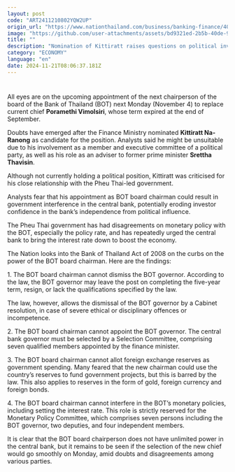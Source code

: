 ```yaml
---
layout: post
code: "ART2411210802YQW2UP"
origin_url: "https://www.nationthailand.com/business/banking-finance/40042904"
image: "https://github.com/user-attachments/assets/bd9321ed-2b5b-40de-9aa8-42b6e629244e"
title: ""
description: "Nomination of Kittiratt raises questions on political involvement in appointment"
category: "ECONOMY"
language: "en"
date: 2024-11-21T08:06:37.181Z
---
```


# 









All eyes are on the upcoming appointment of the next chairperson of the board of the Bank of Thailand (BOT) next Monday (November 4) to replace current chief **Poramethi Vimolsiri**, whose term expired at the end of September.

Doubts have emerged after the Finance Ministry nominated **Kittiratt Na-Ranong** as candidate for the position. Analysts said he might be unsuitable due to his involvement as a member and executive committee of a political party, as well as his role as an adviser to former prime minister **Srettha Thavisin**.

Although not currently holding a political position, Kittiratt was criticised for his close relationship with the Pheu Thai-led government.

Analysts fear that his appointment as BOT board chairman could result in government interference in the central bank, potentially eroding investor confidence in the bank’s independence from political influence.

The Pheu Thai government has had disagreements on monetary policy with the BOT, especially the policy rate, and has repeatedly urged the central bank to bring the interest rate down to boost the economy.

The Nation looks into the Bank of Thailand Act of 2008 on the curbs on the power of the BOT board chairman. Here are the findings:

1\. The BOT board chairman cannot dismiss the BOT governor. According to the law, the BOT governor may leave the post on completing the five-year term, resign, or lack the qualifications specified by the law.

The law, however, allows the dismissal of the BOT governor by a Cabinet resolution, in case of severe ethical or disciplinary offences or incompetence.

2\. The BOT board chairman cannot appoint the BOT governor. The central bank governor must be selected by a Selection Committee, comprising seven qualified members appointed by the finance minister.

3\. The BOT board chairman cannot allot foreign exchange reserves as government spending. Many feared that the new chairman could use the country’s reserves to fund government projects, but this is barred by the law. This also applies to reserves in the form of gold, foreign currency and foreign bonds.

4\. The BOT board chairman cannot interfere in the BOT’s monetary policies, including setting the interest rate. This role is strictly reserved for the Monetary Policy Committee, which comprises seven persons including the BOT governor, two deputies, and four independent members.

It is clear that the BOT board chairperson does not have unlimited power in the central bank, but it remains to be seen if the selection of the new chief would go smoothly on Monday, amid doubts and disagreements among various parties.
